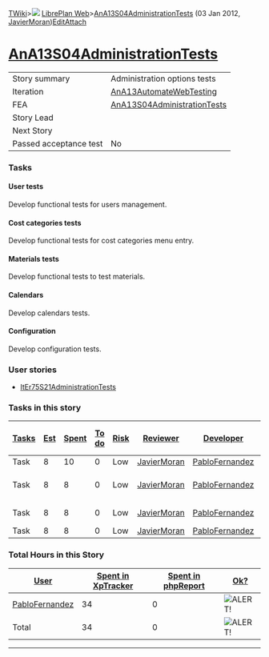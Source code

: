 [TWiki](Main_WebHome)&gt;![](/twiki/pub/TWiki/TWikiDocGraphics/web-bg-small.gif) [LibrePlan Web](LibrePlan_WebHome)&gt;[AnA13S04AdministrationTests](LibrePlan_AnA13S04AdministrationTests "Topic revision: 3 (03 Jan 2012 - 15:17:54)") (03 Jan 2012, [JavierMoran](Main_JavierMoran))[Edit](LibrePlan_AnA13S04AdministrationTests?t=1520344061 "Edit this topic text")[Attach](/twiki/bin/attach/LibrePlan/AnA13S04AdministrationTests "Attach an image or document to this topic")  

 [AnA13S04AdministrationTests](LibrePlan_AnA13S04AdministrationTests)
=====================================================================

|                        |                                                                      |
|------------------------|----------------------------------------------------------------------|
| Story summary          | Administration options tests                                         |
| Iteration              | [AnA13AutomateWebTesting](LibrePlan_AnA13AutomateWebTesting)         |
| FEA                    | [AnA13S04AdministrationTests](LibrePlan_AnA13S04AdministrationTests) |
| Story Lead             |                                                                      |
| Next Story             |                                                                      |
| Passed acceptance test | No                                                                   |

###  Tasks

####  User tests

Develop functional tests for users management.

####  Cost categories tests

Develop functional tests for cost categories menu entry.

####  Materials tests

Develop functional tests to test materials.

####  Calendars

Develop calendars tests.

####  Configuration

Develop configuration tests.

###  User stories

-   [ItEr75S21AdministrationTests](LibrePlan_ItEr75S21AdministrationTests)

###  Tasks in this story

| [Tasks](LibrePlan_AnA13S04AdministrationTests?sortcol=0;table=2;up=0#sorted_table "Sort by this column") | [Est](LibrePlan_AnA13S04AdministrationTests?sortcol=1;table=2;up=0#sorted_table "Sort by this column") | [Spent](LibrePlan_AnA13S04AdministrationTests?sortcol=2;table=2;up=0#sorted_table "Sort by this column") | [To do](LibrePlan_AnA13S04AdministrationTests?sortcol=3;table=2;up=0#sorted_table "Sort by this column") | [Risk](LibrePlan_AnA13S04AdministrationTests?sortcol=4;table=2;up=0#sorted_table "Sort by this column") | [Reviewer](LibrePlan_AnA13S04AdministrationTests?sortcol=5;table=2;up=0#sorted_table "Sort by this column") | [Developer](LibrePlan_AnA13S04AdministrationTests?sortcol=6;table=2;up=0#sorted_table "Sort by this column") | [Task Name](LibrePlan_AnA13S04AdministrationTests?sortcol=7;table=2;up=0#sorted_table "Sort by this column") | [Start Date](LibrePlan_AnA13S04AdministrationTests?sortcol=8;table=2;up=0#sorted_table "Sort by this column") | [Est End Date](LibrePlan_AnA13S04AdministrationTests?sortcol=9;table=2;up=0#sorted_table "Sort by this column") | [End Date](LibrePlan_AnA13S04AdministrationTests?sortcol=10;table=2;up=0#sorted_table "Sort by this column") |
|----------------------------------------------------------------------------------------------------------|--------------------------------------------------------------------------------------------------------|----------------------------------------------------------------------------------------------------------|----------------------------------------------------------------------------------------------------------|---------------------------------------------------------------------------------------------------------|-------------------------------------------------------------------------------------------------------------|--------------------------------------------------------------------------------------------------------------|--------------------------------------------------------------------------------------------------------------|---------------------------------------------------------------------------------------------------------------|-----------------------------------------------------------------------------------------------------------------|--------------------------------------------------------------------------------------------------------------|
| Task                                                                                                     | 8                                                                                                      | 10                                                                                                       | 0                                                                                                        | Low                                                                                                     | [JavierMoran](Main_JavierMoran)                                                                             | [PabloFernandez](Main_PabloFernandez)                                                                        | [User tests](LibrePlan_AnA13S04AdministrationTests#TasK1)                                                    |                                                                                                               |                                                                                                                 |                                                                                                              |
| Task                                                                                                     | 8                                                                                                      | 8                                                                                                        | 0                                                                                                        | Low                                                                                                     | [JavierMoran](Main_JavierMoran)                                                                             | [PabloFernandez](Main_PabloFernandez)                                                                        | [Cost categories tests](LibrePlan_AnA13S04AdministrationTests#TasK2)                                         |                                                                                                               |                                                                                                                 |                                                                                                              |
| Task                                                                                                     | 8                                                                                                      | 8                                                                                                        | 0                                                                                                        | Low                                                                                                     | [JavierMoran](Main_JavierMoran)                                                                             | [PabloFernandez](Main_PabloFernandez)                                                                        | [Materials tests](LibrePlan_AnA13S04AdministrationTests#TasK3)                                               |                                                                                                               |                                                                                                                 |                                                                                                              |
| Task                                                                                                     | 8                                                                                                      | 8                                                                                                        | 0                                                                                                        | Low                                                                                                     | [JavierMoran](Main_JavierMoran)                                                                             | [PabloFernandez](Main_PabloFernandez)                                                                        | [Configuration](LibrePlan_AnA13S04AdministrationTests#TasK4)                                                 |                                                                                                               |                                                                                                                 |                                                                                                              |

###  Total Hours in this Story

| [User](LibrePlan_AnA13S04AdministrationTests?sortcol=0;table=3;up=0#sorted_table "Sort by this column") | [Spent in XpTracker](LibrePlan_AnA13S04AdministrationTests?sortcol=1;table=3;up=0#sorted_table "Sort by this column") | [Spent in phpReport](LibrePlan_AnA13S04AdministrationTests?sortcol=2;table=3;up=0#sorted_table "Sort by this column") | [Ok?](LibrePlan_AnA13S04AdministrationTests?sortcol=3;table=3;up=0#sorted_table "Sort by this column") |
|---------------------------------------------------------------------------------------------------------|-----------------------------------------------------------------------------------------------------------------------|-----------------------------------------------------------------------------------------------------------------------|--------------------------------------------------------------------------------------------------------|
| [PabloFernandez](Main_PabloFernandez)                                                                   | 34                                                                                                                    | 0                                                                                                                     | ![ALERT!](/twiki/pub/TWiki/TWikiDocGraphics/warning.gif "ALERT!")                                      |
| Total                                                                                                   | 34                                                                                                                    | 0                                                                                                                     | ![ALERT!](/twiki/pub/TWiki/TWikiDocGraphics/warning.gif "ALERT!")                                      |

------------------------------------------------------------------------
